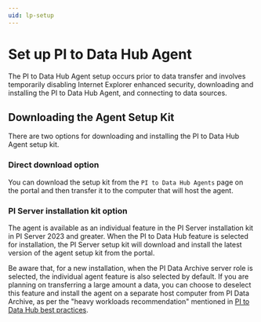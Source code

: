 ```yaml
---
uid: lp-setup
---
```


# Set up PI to Data Hub Agent

The PI to Data Hub Agent setup occurs prior to data transfer and involves temporarily disabling Internet Explorer enhanced security, downloading and installing the PI to Data Hub Agent, and connecting to data sources.

## Downloading the Agent Setup Kit

There are two options for downloading and installing the PI to Data Hub Agent setup kit.  

### Direct download option

You can download the setup kit from the `PI to Data Hub Agents` page on the portal and then transfer it to the computer that will host the agent.

### PI Server installation kit option

The agent is available as an individual feature in the PI Server installation kit in PI Server 2023 and greater. When the PI to Data Hub feature is selected for installation, the PI Server setup kit will download and install the latest version of the agent setup kit from the portal.  

Be aware that, for a new installation, when the PI Data Archive server role is selected, the individual agent feature is also selected by default. If you are planning on transferring a large amount a data, you can choose to deselect this feature and install the agent on a separate host computer from PI Data Archive, as per the "heavy workloads recommendation" mentioned in [PI to Data Hub best practices](PItoDH#pi-to-Data-Hub-best-practices).

